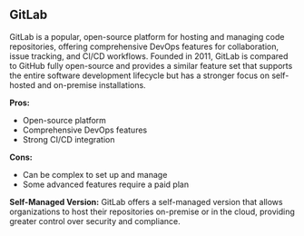 ## GitLab <i class="fab fa-gitlab"></i>

GitLab is a popular, open-source platform for hosting and managing code repositories, offering comprehensive DevOps features for collaboration, issue tracking, and CI/CD workflows. 
Founded in 2011, GitLab is compared to GitHub fully open-source and provides a similar feature set that supports the entire software development lifecycle but has a stronger focus on self-hosted and on-premise installations.

**Pros:**
- Open-source platform
- Comprehensive DevOps features
- Strong CI/CD integration

**Cons:**
- Can be complex to set up and manage
- Some advanced features require a paid plan

**Self-Managed Version:**
GitLab offers a self-managed version that allows organizations to host their repositories on-premise or in the cloud, providing greater control over security and compliance.